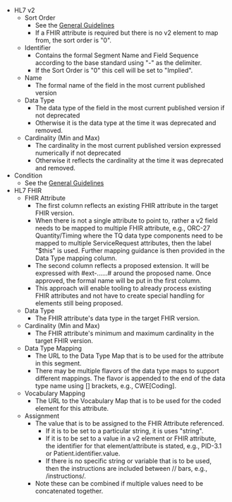 * HL7 v2
   * Sort Order
      * See the [General Guidelines](mapping_guidelines.html#general-format)
      * If a FHIR attribute is required but there is no v2 element to map from, the sort order is "0".
   * Identifier
      * Contains the formal Segment Name and Field Sequence according to the base standard using "-" as the delimiter.
      * If the Sort Order is "0" this cell will be set to "Implied".
   * Name
      * The formal name of the field in the most current published version
   * Data Type
      * The data type of the field in the most current published version if not deprecated
      * Otherwise it is the data type at the time it was deprecated and removed.
   * Cardinality (Min and Max)
      * The cardinality in the most current published version expressed numerically if not deprecated
      * Otherwise it reflects the cardinality at the time it was deprecated and removed.
* Condition
   * See the [General Guidelines](mapping_guidelines.html#general-format)
* HL7 FHIR
   * FHIR Attribute
      * The first column reflects an existing FHIR attribute in the target FHIR version.
      * When there is not a single attribute to point to, rather a v2 field needs to be mapped to multiple FHIR attribute, e.g., ORC-27 Quantity/Timing where the TQ data type components need to be mapped to multiple ServiceRequest attributes, then the label "$this" is used.  Further mapping guidance is then provided in the Data Type mapping column.
      * The second column reflects a proposed extension.  It will be expressed with #ext-......# around the proposed name.  Once approved, the formal name will be put in the first column.
      * This approach will enable tooling to already process existing FHIR attributes and not have to create special handling for elements still being proposed.
   * Data Type
      * The FHIR attribute's data type in the target FHIR version.
   * Cardinality (Min and Max)
      * The FHIR attribute's minimum and maximum cardinality in the target FHIR version.
   * Data Type Mapping
      * The URL to the Data Type Map that is to be used for the attribute in this segment.
      * There may be multiple flavors of the data type maps to support different mappings.  The flavor is appended to the end of the data type name using [] brackets, e.g., CWE[Coding].
   * Vocabulary Mapping
      * The URL to the Vocabulary Map that is to be used for the coded element for this attribute.
   * Assignment
      * The value that is to be assigned to the FHIR Attribute referenced.
         * If it is to be set to a particular string, it is uses "string".  
         * If it is to be set to a value in a v2 element or FHIR attribute, the identifier for that element/attribute is stated, e.g., PID-3.1 or Patient.identifier.value.
         * If there is no specific string or variable that is to be used, then the instructions are included between // bars, e.g., /instructions/.
      * Note these can be combined if multiple values need to be concatenated together.
      
